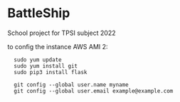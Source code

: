 # BattleShip
School project for TPSI subject 2022

to config the instance AWS AMI 2:
``` 
  sudo yum update 
  sudo yum install git
  sudo pip3 install flask 
  
  git config --global user.name myname
  git config --global user.email example@example.com
  
```
